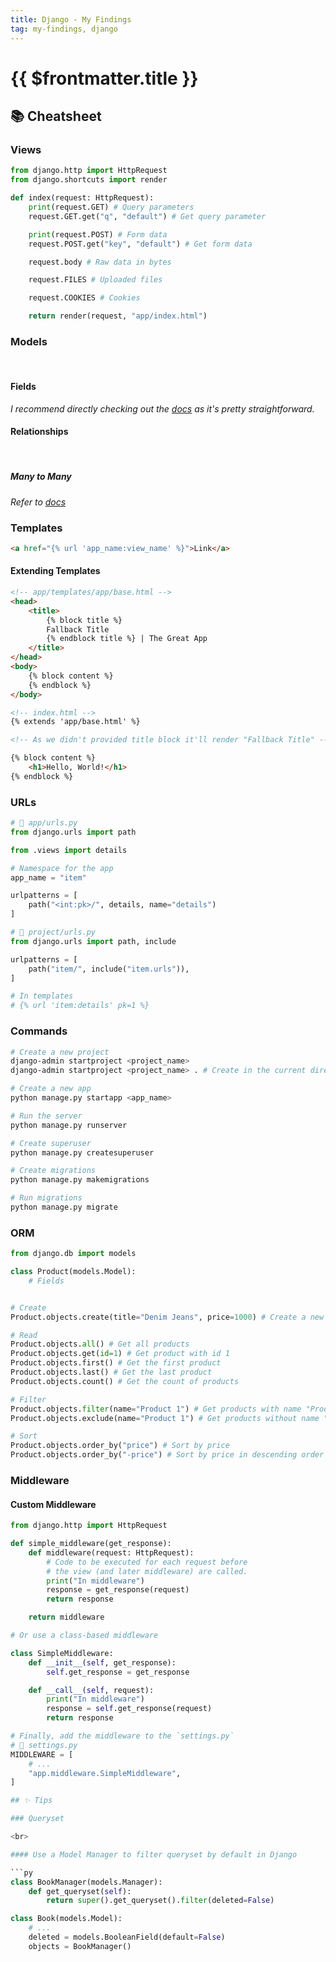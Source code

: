 ```yaml
---
title: Django - My Findings
tag: my-findings, django
---
```


# {{ $frontmatter.title }}

## 📚 Cheatsheet

### Views

```py
from django.http import HttpRequest
from django.shortcuts import render

def index(request: HttpRequest):
    print(request.GET) # Query parameters
    request.GET.get("q", "default") # Get query parameter

    print(request.POST) # Form data
    request.POST.get("key", "default") # Get form data

    request.body # Raw data in bytes

    request.FILES # Uploaded files

    request.COOKIES # Cookies

    return render(request, "app/index.html")
```

### Models

<br>

#### Fields

_I recommend directly checking out the [docs](https://docs.djangoproject.com/en/5.0/ref/models/fields) as it's pretty straightforward._

#### Relationships

<br>

##### Many to Many

_Refer to [docs](https://docs.djangoproject.com/en/5.0/topics/db/examples/many_to_many/)_

### Templates

```html
<a href="{% url 'app_name:view_name' %}">Link</a>
```

#### Extending Templates

```html
<!-- app/templates/app/base.html -->
<head>
    <title>
        {% block title %}
        Fallback Title
        {% endblock title %} | The Great App
    </title>
</head>
<body>
    {% block content %}
    {% endblock %}
</body>

<!-- index.html -->
{% extends 'app/base.html' %}

<!-- As we didn't provided title block it'll render "Fallback Title" -->

{% block content %}
    <h1>Hello, World!</h1>
{% endblock %}
```

### URLs

```py
# 📄 app/urls.py
from django.urls import path

from .views import details

# Namespace for the app
app_name = "item"

urlpatterns = [
    path("<int:pk>/", details, name="details")
]

# 📄 project/urls.py
from django.urls import path, include

urlpatterns = [
    path("item/", include("item.urls")),
]

# In templates
# {% url 'item:details' pk=1 %}
```

### Commands

```bash
# Create a new project
django-admin startproject <project_name>
django-admin startproject <project_name> . # Create in the current directory

# Create a new app
python manage.py startapp <app_name>

# Run the server
python manage.py runserver

# Create superuser
python manage.py createsuperuser

# Create migrations
python manage.py makemigrations

# Run migrations
python manage.py migrate
```

### ORM

```py
from django.db import models

class Product(models.Model):
    # Fields


# Create
Product.objects.create(title="Denim Jeans", price=1000) # Create a new product

# Read
Product.objects.all() # Get all products
Product.objects.get(id=1) # Get product with id 1
Product.objects.first() # Get the first product
Product.objects.last() # Get the last product
Product.objects.count() # Get the count of products

# Filter
Product.objects.filter(name="Product 1") # Get products with name "Product 1"
Product.objects.exclude(name="Product 1") # Get products without name "Product 1"

# Sort
Product.objects.order_by("price") # Sort by price
Product.objects.order_by("-price") # Sort by price in descending order
```

### Middleware

#### Custom Middleware

```py
from django.http import HttpRequest

def simple_middleware(get_response):
    def middleware(request: HttpRequest):
        # Code to be executed for each request before
        # the view (and later middleware) are called.
        print("In middleware")
        response = get_response(request)
        return response

    return middleware

# Or use a class-based middleware

class SimpleMiddleware:
    def __init__(self, get_response):
        self.get_response = get_response

    def __call__(self, request):
        print("In middleware")
        response = self.get_response(request)
        return response

# Finally, add the middleware to the `settings.py`
# 📄 settings.py
MIDDLEWARE = [
    # ...
    "app.middleware.SimpleMiddleware",
]

## ✨ Tips

### Queryset

<br>

#### Use a Model Manager to filter queryset by default in Django

```py
class BookManager(models.Manager):
    def get_queryset(self):
        return super().get_queryset().filter(deleted=False)

class Book(models.Model):
    # ...
    deleted = models.BooleanField(default=False)
    objects = BookManager()
```
